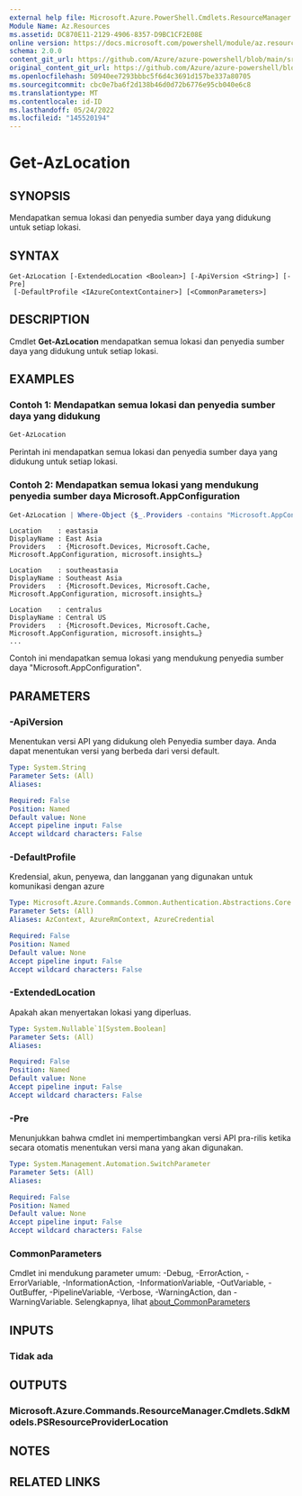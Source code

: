```yaml
---
external help file: Microsoft.Azure.PowerShell.Cmdlets.ResourceManager.dll-Help.xml
Module Name: Az.Resources
ms.assetid: DC870E11-2129-4906-8357-D9BC1CF2E08E
online version: https://docs.microsoft.com/powershell/module/az.resources/get-azlocation
schema: 2.0.0
content_git_url: https://github.com/Azure/azure-powershell/blob/main/src/Resources/Resources/help/Get-AzLocation.md
original_content_git_url: https://github.com/Azure/azure-powershell/blob/main/src/Resources/Resources/help/Get-AzLocation.md
ms.openlocfilehash: 50940ee7293bbbc5f6d4c3691d157be337a80705
ms.sourcegitcommit: cbc0e7ba6f2d138b46d0d72b6776e95cb040e6c8
ms.translationtype: MT
ms.contentlocale: id-ID
ms.lasthandoff: 05/24/2022
ms.locfileid: "145520194"
---
```

# Get-AzLocation

## SYNOPSIS
Mendapatkan semua lokasi dan penyedia sumber daya yang didukung untuk setiap lokasi.

## SYNTAX

```
Get-AzLocation [-ExtendedLocation <Boolean>] [-ApiVersion <String>] [-Pre]
 [-DefaultProfile <IAzureContextContainer>] [<CommonParameters>]
```

## DESCRIPTION
Cmdlet **Get-AzLocation** mendapatkan semua lokasi dan penyedia sumber daya yang didukung untuk setiap lokasi.

## EXAMPLES

### Contoh 1: Mendapatkan semua lokasi dan penyedia sumber daya yang didukung
```powershell
Get-AzLocation
```

Perintah ini mendapatkan semua lokasi dan penyedia sumber daya yang didukung untuk setiap lokasi.

### Contoh 2: Mendapatkan semua lokasi yang mendukung penyedia sumber daya Microsoft.AppConfiguration
```powershell
Get-AzLocation | Where-Object {$_.Providers -contains "Microsoft.AppConfiguration"}
```

```output
Location    : eastasia
DisplayName : East Asia
Providers   : {Microsoft.Devices, Microsoft.Cache, Microsoft.AppConfiguration, microsoft.insights…}

Location    : southeastasia
DisplayName : Southeast Asia
Providers   : {Microsoft.Devices, Microsoft.Cache, Microsoft.AppConfiguration, microsoft.insights…}

Location    : centralus
DisplayName : Central US
Providers   : {Microsoft.Devices, Microsoft.Cache, Microsoft.AppConfiguration, microsoft.insights…}
...
```

Contoh ini mendapatkan semua lokasi yang mendukung penyedia sumber daya "Microsoft.AppConfiguration".

## PARAMETERS

### -ApiVersion
Menentukan versi API yang didukung oleh Penyedia sumber daya.
Anda dapat menentukan versi yang berbeda dari versi default.

```yaml
Type: System.String
Parameter Sets: (All)
Aliases:

Required: False
Position: Named
Default value: None
Accept pipeline input: False
Accept wildcard characters: False
```

### -DefaultProfile
Kredensial, akun, penyewa, dan langganan yang digunakan untuk komunikasi dengan azure

```yaml
Type: Microsoft.Azure.Commands.Common.Authentication.Abstractions.Core.IAzureContextContainer
Parameter Sets: (All)
Aliases: AzContext, AzureRmContext, AzureCredential

Required: False
Position: Named
Default value: None
Accept pipeline input: False
Accept wildcard characters: False
```

### -ExtendedLocation
Apakah akan menyertakan lokasi yang diperluas.

```yaml
Type: System.Nullable`1[System.Boolean]
Parameter Sets: (All)
Aliases:

Required: False
Position: Named
Default value: None
Accept pipeline input: False
Accept wildcard characters: False
```

### -Pre
Menunjukkan bahwa cmdlet ini mempertimbangkan versi API pra-rilis ketika secara otomatis menentukan versi mana yang akan digunakan.

```yaml
Type: System.Management.Automation.SwitchParameter
Parameter Sets: (All)
Aliases:

Required: False
Position: Named
Default value: None
Accept pipeline input: False
Accept wildcard characters: False
```

### CommonParameters
Cmdlet ini mendukung parameter umum: -Debug, -ErrorAction, -ErrorVariable, -InformationAction, -InformationVariable, -OutVariable, -OutBuffer, -PipelineVariable, -Verbose, -WarningAction, dan -WarningVariable. Selengkapnya, lihat [about_CommonParameters](http://go.microsoft.com/fwlink/?LinkID=113216)

## INPUTS

### Tidak ada

## OUTPUTS

### Microsoft.Azure.Commands.ResourceManager.Cmdlets.SdkModels.PSResourceProviderLocation

## NOTES

## RELATED LINKS
